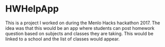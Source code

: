 # HWHelpApp
This is a project I worked on during the Menlo Hacks hackathon 2017. The idea was that this would be an app where students can post homework question based on subjects and classes they are taking. This would be linked to a school and the list of classes would appear.

